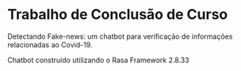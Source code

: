 # Trabalho de Conclusão de Curso 

Detectando Fake-news: um chatbot para verificação de informações relacionadas ao Covid-19.

Chatbot construído utilizando o Rasa Framework 2.8.33
 
